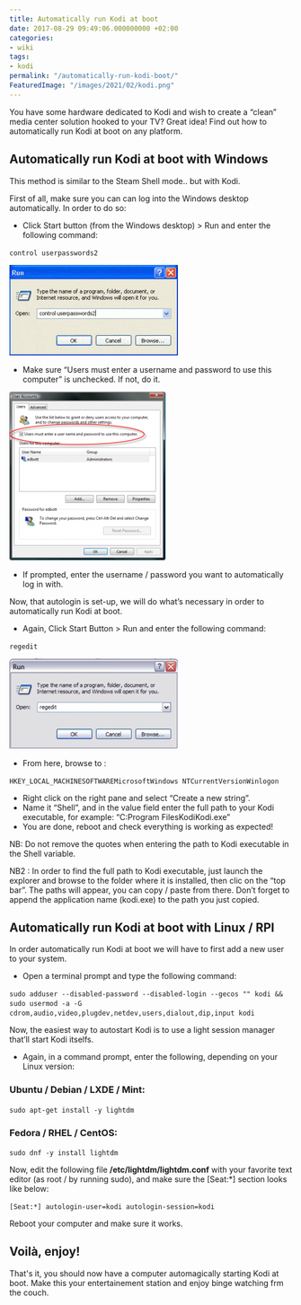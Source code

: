 ```yaml
---
title: Automatically run Kodi at boot
date: 2017-08-29 09:49:06.000000000 +02:00
categories:
- wiki
tags:
- kodi
permalink: "/automatically-run-kodi-boot/"
FeaturedImage: "/images/2021/02/kodi.png"
---
```

You have some hardware dedicated to Kodi and wish to create a “clean” media center solution hooked to your TV? Great idea! Find out how to automatically run Kodi at boot on any platform.

## Automatically run Kodi at boot with Windows

This method is similar to the Steam Shell mode.. but with Kodi.

First of all, make sure you can can log into the Windows desktop automatically. In order to do so:

- Click Start button (from the Windows desktop) > Run and enter the following command:

`control userpasswords2`

![](/images/2017/08/Controluserpasswords21-300x161.gif)

- Make sure “Users must enter a username and password to use this computer” is unchecked. If not, do it.

![](/images/2017/08/auto_logon_windows-278x300.png)

- If prompted, enter the username / password you want to automatically log in with.

Now, that autologin is set-up, we will do what’s necessary in order to automatically run Kodi at boot.

- Again, Click Start Button > Run and enter the following command:

`regedit`

![](/images/2017/08/regedit-300x161.png)

- From here, browse to :

`HKEY_LOCAL_MACHINESOFTWAREMicrosoftWindows NTCurrentVersionWinlogon`

- Right click on the right pane and select “Create a new string”.
- Name it “Shell”, and in the value field enter the full path to your Kodi executable, for example: “C:Program FilesKodiKodi.exe”
- You are done, reboot and check everything is working as expected!

NB: Do not remove the quotes when entering the path to Kodi executable in the Shell variable.

NB2 : In order to find the full path to Kodi executable, just launch the explorer and browse to the folder where it is installed, then clic on the “top bar”. The paths will appear, you can copy / paste from there. Don’t forget to append the application name (kodi.exe) to the path you just copied.

## Automatically run Kodi at boot with Linux / RPI

In order automatically run Kodi at boot we will have to first add a new user to your system.

- Open a terminal prompt and type the following command:

`sudo adduser --disabled-password --disabled-login --gecos "" kodi && sudo usermod -a -G cdrom,audio,video,plugdev,netdev,users,dialout,dip,input kodi`

Now, the easiest way to autostart Kodi is to use a light session manager that’ll start Kodi itselfs.

- Again, in a command prompt, enter the following, depending on your Linux version:

### Ubuntu / Debian / LXDE / Mint:

`sudo apt-get install -y lightdm`

### Fedora / RHEL / CentOS:

`sudo dnf -y install lightdm`

Now, edit the following file **/etc/lightdm/lightdm.conf** with your favorite text editor (as root / by running sudo), and make sure the [Seat:*] section looks like below:

`[Seat:*] autologin-user=kodi autologin-session=kodi`

Reboot your computer and make sure it works.

## Voilà, enjoy!

That's it, you should now have a computer automagically starting Kodi at boot. Make this your entertainement station and enjoy binge watching frm the couch.

